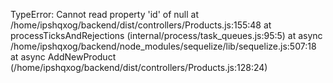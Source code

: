 TypeError: Cannot read property 'id' of null
    at /home/ipshqxog/backend/dist/controllers/Products.js:155:48
    at processTicksAndRejections (internal/process/task_queues.js:95:5)
    at async /home/ipshqxog/backend/node_modules/sequelize/lib/sequelize.js:507:18
    at async AddNewProduct (/home/ipshqxog/backend/dist/controllers/Products.js:128:24)